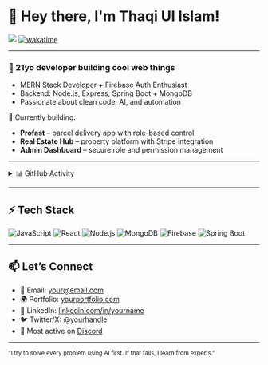 # 👋 Hey there, I'm Thaqi Ul Islam!

[![](https://komarev.com/ghpvc/?username=thaqiul)](https://github.com/thaqiul)
[![wakatime](https://wakatime.com/badge/user/your-wakatime-user-id.svg)](https://wakatime.com/@your-wakatime-user-id)

---

### 🧠 21yo developer building cool web things
- MERN Stack Developer + Firebase Auth Enthusiast
- Backend: Node.js, Express, Spring Boot + MongoDB
- Passionate about clean code, AI, and automation

🚀 Currently building:
- **Profast** – parcel delivery app with role-based control
- **Real Estate Hub** – property platform with Stripe integration
- **Admin Dashboard** – secure role and permission management

---

<details>
<summary>📊 GitHub Activity</summary>

| Overview |
|:--------:|
| ![Metrics](https://raw.githubusercontent.com/thaqiul/thaqiul/main/assets/metrics.plugin.code.lines.svg) |

</details>

---

## ⚡ Tech Stack

![JavaScript](https://img.shields.io/badge/-JavaScript-black?style=flat-square&logo=javascript)
![React](https://img.shields.io/badge/-React-black?style=flat-square&logo=react)
![Node.js](https://img.shields.io/badge/-Node.js-black?style=flat-square&logo=node.js)
![MongoDB](https://img.shields.io/badge/-MongoDB-black?style=flat-square&logo=mongodb)
![Firebase](https://img.shields.io/badge/-Firebase-black?style=flat-square&logo=firebase)
![Spring Boot](https://img.shields.io/badge/-Spring%20Boot-black?style=flat-square&logo=springboot)

---

## 📫 Let’s Connect

- 📧 Email: your@email.com
- 🌍 Portfolio: [yourportfolio.com](https://yourportfolio.com)
- 💼 LinkedIn: [linkedin.com/in/yourname](https://linkedin.com/in/yourname)
- 🐦 Twitter/X: [@yourhandle](https://x.com/yourhandle)
- 💬 Most active on [Discord](https://t.co/QPthpsZ1Qu)

---

<sub>“I try to solve every problem using AI first. If that fails, I learn from experts.”</sub>
